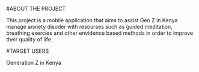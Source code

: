 #ABOUT THE PROJECT

This project is a mobile application that aims to assist Gen Z in Kenya manage anxiety disoder with resourses such as guided meditation, breathing exercies and other envidence based methods in order to improve their quality of life.

#TARGET USERS

Generation Z in Kenya
